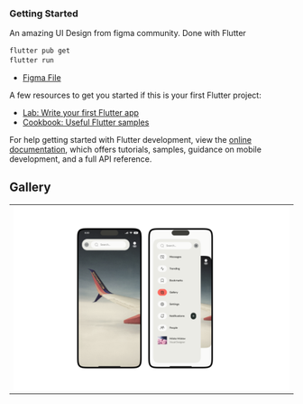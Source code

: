 ### Getting Started

An amazing UI Design from figma community. Done with Flutter

```bash
flutter pub get
flutter run
```

- [Figma File ](https://www.figma.com/community/file/1384667985111206688/interactive-hamburger-menu?searchSessionId=lxwxfpxu-au43eo97nis)

A few resources to get you started if this is your first Flutter project:

- [Lab: Write your first Flutter app](https://docs.flutter.dev/get-started/codelab)
- [Cookbook: Useful Flutter samples](https://docs.flutter.dev/cookbook)

For help getting started with Flutter development, view the
[online documentation](https://docs.flutter.dev/), which offers tutorials,
samples, guidance on mobile development, and a full API reference.

## Gallery

<table>
  <tr>
    <td>
      <a href="#">
        <img src="./cover.png" alt="Image 1" width="1000"/>
      </a>
    </td>

</table>
